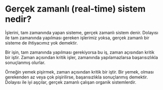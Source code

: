 Gerçek zamanlı (real-time) sistem nedir?
========================================
İşlerini, tam zamanında yapan sisteme, gerçek zamanlı sistem denir. Dolayısı
ile tam zamanında yapılması gereken işlerimiz yoksa, gerçek zamanlı bir sisteme
de ihtiyacımız yok demektir.

Bir işin, tam zamanında yapılması gerekiyorsa bu iş, zaman açısından kritik bir
iştir. Zaman açısından kritik işler, zamanında yapılamazlarsa başarısızlıkla
sonuçlanmış olurlar.

Örneğin yemek pişirmek, zaman açısından kritik bir iştir. Bir yemek, olması
gerekenden az veya çok pişirilirse, başarısızlıkla sonuçlanmış demektir.
Dolayısı ile iyi aşçılar, gerçek zamanlı çalışan organik sistemlerdir.
